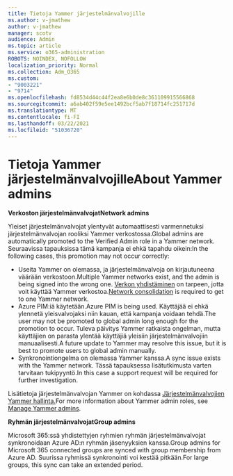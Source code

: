 ```yaml
---
title: Tietoja Yammer järjestelmänvalvojille
ms.author: v-jmathew
author: v-jmathew
manager: scotv
audience: Admin
ms.topic: article
ms.service: o365-administration
ROBOTS: NOINDEX, NOFOLLOW
localization_priority: Normal
ms.collection: Adm_O365
ms.custom:
- "9003221"
- "9714"
ms.openlocfilehash: fd8534d44c44f2ea8e6b0de8c361109915566868
ms.sourcegitcommit: a6ab402f59e5ee1492bcf5ab7f18714fc251717d
ms.translationtype: MT
ms.contentlocale: fi-FI
ms.lasthandoff: 03/22/2021
ms.locfileid: "51036720"
---
```

# <a name="about-yammer-admins"></a><span data-ttu-id="ecb6f-102">Tietoja Yammer järjestelmänvalvojille</span><span class="sxs-lookup"><span data-stu-id="ecb6f-102">About Yammer admins</span></span>

<span data-ttu-id="ecb6f-103">**Verkoston järjestelmänvalvojat**</span><span class="sxs-lookup"><span data-stu-id="ecb6f-103">**Network admins**</span></span>

<span data-ttu-id="ecb6f-104">Yleiset järjestelmänvalvojat ylentyvät automaattisesti varmennetuksi järjestelmänvalvojan rooliksi Yammer verkostossa.</span><span class="sxs-lookup"><span data-stu-id="ecb6f-104">Global admins are automatically promoted to the Verified Admin role in a Yammer network.</span></span> <span data-ttu-id="ecb6f-105">Seuraavissa tapauksissa tämä kampanja ei ehkä tapahdu oikein:</span><span class="sxs-lookup"><span data-stu-id="ecb6f-105">In the following cases, this promotion may not occur correctly:</span></span>

- <span data-ttu-id="ecb6f-106">Useita Yammer on olemassa, ja järjestelmänvalvoja on kirjautuneena väärään verkostoon.</span><span class="sxs-lookup"><span data-stu-id="ecb6f-106">Multiple Yammer networks exist, and the admin is being signed into the wrong one.</span></span> <span data-ttu-id="ecb6f-107">[Verkon yhdistäminen](https://docs.microsoft.com/yammer/configure-your-yammer-network/consolidate-multiple-yammer-networks) on tarpeen, jotta voit käyttää Yammer verkostoa.</span><span class="sxs-lookup"><span data-stu-id="ecb6f-107">[Network consolidation](https://docs.microsoft.com/yammer/configure-your-yammer-network/consolidate-multiple-yammer-networks) is required to get to one Yammer network.</span></span>
- <span data-ttu-id="ecb6f-108">Azure PIM:iä käytetään.</span><span class="sxs-lookup"><span data-stu-id="ecb6f-108">Azure PIM is being used.</span></span> <span data-ttu-id="ecb6f-109">Käyttäjää ei ehkä ylennetä yleisvalvojaksi niin kauan, että kampanja voidaan tehdä.</span><span class="sxs-lookup"><span data-stu-id="ecb6f-109">The user may not be promoted to global admin long enough for the promotion to occur.</span></span> <span data-ttu-id="ecb6f-110">Tuleva päivitys Yammer ratkaista ongelman, mutta käyttäjien on parasta ylentää käyttäjiä yleisiin järjestelmänvalvojiin manuaalisesti.</span><span class="sxs-lookup"><span data-stu-id="ecb6f-110">A future update to Yammer may resolve this issue, but it is best to promote users to global admin manually.</span></span>
- <span data-ttu-id="ecb6f-111">Synkronointiongelma on olemassa Yammer kanssa.</span><span class="sxs-lookup"><span data-stu-id="ecb6f-111">A sync issue exists with the Yammer network.</span></span> <span data-ttu-id="ecb6f-112">Tässä tapauksessa lisätutkimusta varten tarvitaan tukipyyntö.</span><span class="sxs-lookup"><span data-stu-id="ecb6f-112">In this case a support request will be required for further investigation.</span></span>

<span data-ttu-id="ecb6f-113">Lisätietoja järjestelmänvalvojan Yammer on kohdassa [Järjestelmänvalvojien Yammer hallinta.](https://docs.microsoft.com/yammer/manage-yammer-users/manage-yammer-admins)</span><span class="sxs-lookup"><span data-stu-id="ecb6f-113">For more information about Yammer admin roles, see [Manage Yammer admins](https://docs.microsoft.com/yammer/manage-yammer-users/manage-yammer-admins).</span></span>

<span data-ttu-id="ecb6f-114">**Ryhmän järjestelmänvalvojat**</span><span class="sxs-lookup"><span data-stu-id="ecb6f-114">**Group admins**</span></span>

<span data-ttu-id="ecb6f-115">Microsoft 365:ssä yhdistettyjen ryhmien ryhmän järjestelmänvalvojat synkronoidaan Azure AD:n ryhmän jäsenyyksien kanssa.</span><span class="sxs-lookup"><span data-stu-id="ecb6f-115">Group admins for Microsoft 365 connected groups are synced with group membership from Azure AD.</span></span> <span data-ttu-id="ecb6f-116">Suurissa ryhmissä synkronointi voi kestää pitkään.</span><span class="sxs-lookup"><span data-stu-id="ecb6f-116">For large groups, this sync can take an extended period.</span></span>
